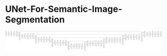 # UNet-For-Semantic-Image-Segmentation


![Model Architecture](https://github.com/Huzaib/UNet-For-Semantic-Image-Segmentation/blob/master/Architecture%20Plots/model_architecture.png)
